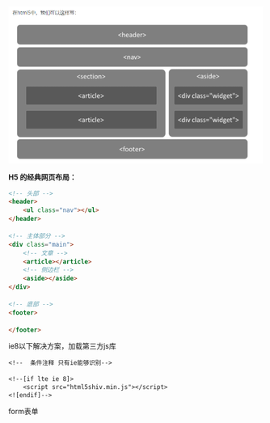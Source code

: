![1573564671830](html5.assets/1573564671830.png)

**H5 的经典网页布局：**

```html
<!-- 头部 -->
<header>
    <ul class="nav"></ul>
</header>

<!-- 主体部分 -->
<div class="main">
    <!-- 文章 -->
    <article></article>
    <!-- 侧边栏 -->
    <aside></aside>
</div>

<!-- 底部 -->
<footer>

</footer>
```

ie8以下解决方案，加载第三方js库

    <!--  条件注释 只有ie能够识别-->
    
    <!--[if lte ie 8]>
        <script src="html5shiv.min.js"></script>
    <![endif]-->
form表单

